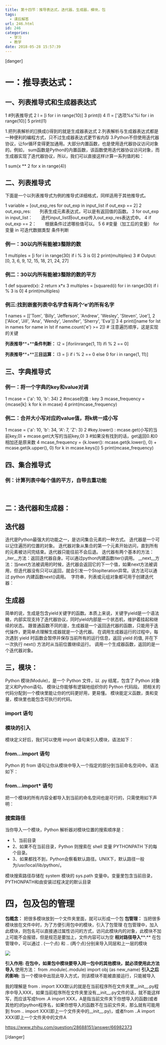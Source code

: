 ```yaml
---
title: 第十四节：推导表达式，迭代器，生成器，模块，包
tags:
  - 课后解答
url: 246.html
id: 246
categories:
  - 学习
  - 教学
date: 2018-05-28 15:57:39
---
```


\[danger\]

一：推导表达式：
========

一、列表推导式和生成器表达式
--------------

1 #列表推导式
2 l = \[i for i in range(10)\] 3 print(l) 4 l1 = \['选项%s'%i for i in range(10)\] 5 print(l1)

1.把列表解析的\[\]换成()得到的就是生成器表达式 2.列表解析与生成器表达式都是一种便利的编程方式，只不过生成器表达式更节省内存 3.Python不但使用迭代器协议，让for循环变得更加通用。大部分内置函数，也是使用迭代器协议访问对象的。例如， sum函数是Python的内置函数，该函数使用迭代器协议访问对象，而生成器实现了迭代器协议，所以，我们可以直接这样计算一系列值的和：

1 sum(x ** 2 for x in range(4))

二、列表推导式
-------

下面是一个以列表推导式为例的推导式详细格式，同样适用于其他推导式。

1 variable = \[out\_exp\_res for out_exp in input_list if out_exp == 2\] 2 out\_exp\_res:　　列表生成元素表达式，可以是有返回值的函数。 3   for out_exp in input\_list：　　迭代input\_list将out\_exp传入out\_exp_res表达式中。 4   if out_exp == 2：　　根据条件过滤哪些值可以。 5 
6 #变量（加工后的变量） for 变量 in 可迭代数据类型 条件判断

### 例一：30以内所有能被3整除的数

1 multiples = \[i for i in range(30) if i % 3 is 0\] 2 print(multiples) 3 # Output: \[0, 3, 6, 9, 12, 15, 18, 21, 24, 27\]

### 例二：30以内所有能被3整除的数的平方

1 def squared(x): 2     return x*x 3 multiples = \[squared(i) for i in range(30) if i % 3 is 0\] 4 print(multiples)

### 例三:找到嵌套列表中名字含有两个‘e’的所有名字

1 names = \[\['Tom', 'Billy', 'Jefferson', 'Andrew', 'Wesley', 'Steven', 'Joe'\], 2          \['Alice', 'Jill', 'Ana', 'Wendy', 'Jennifer', 'Sherry', 'Eva'\]\] 3 
4 print(\[name for lst in names for name in lst if name.count('e') >= 2\])  # 注意遍历顺序，这是实现的关键 

**列表推导****+****条件判断：** l2 = \[iforiinrange(1, 11) ifi % 2 == 0\]

**列表推导****+****三目运算：** l3 = \[i if i % 2 == 0 else 0 for i in range(1, 11)\]

三、字典推导式
-------

### 例一：将一个字典的key和value对调

1 mcase = {'a': 10, 'b': 34} 2 #mcase的值 : key
3 mcase_frequency = {mcase\[k\]: k for k in mcase} 4 print(mcase_frequency)

### 例二：合并大小写对应的value值，将k统一成小写

1 mcase = {'a': 10, 'b': 34, 'A': 7, 'Z': 3} 2 #key.lower() : mcase.get(小写的当前key,0) + mcase.get(大写的当前key,0)
3 #如果没有找到的话，get返回0.和0相加还是原来数
4 mcase_frequency = {k.lower(): mcase.get(k.lower(), 0) + mcase.get(k.upper(), 0) for k in mcase.keys()} 5 print(mcase_frequency)

四、集合推导式
-------

### 例：计算列表中每个值的平方，自带去重功能

     

二：迭代器和生成器：
----------

迭代器
---

迭代是Python最强大的功能之一，是访问集合元素的一种方式。 迭代器是一个可以记住遍历的位置的对象。 迭代器对象从集合的第一个元素开始访问，直到所有的元素被访问完结束。迭代器只能往前不会后退。 迭代器有两个基本的方法： \_iter\_\_方法：返回迭代器自身。可以通过python内建函数iter()调用。 \_\_next\_\_方法：当next方法被调用的时候，迭代器会返回它的下一个值，如果next方法被调用，但迭代器没有只可以返回，就会引发一个StopIteration异常。该方法可以通过 python 内建函数next()调用。  字符串，列表或元组对象都可用于创建迭代器：

生成器
---

简单的说，生成是包含yield关键字的函数。本质上来说，关键字yield是一个语法糖，内部实现支持了迭代器协议，同时yield内部是一个状态机，维护着挂起和继续的状态。 跟普通函数不同的是，生成器是一个返回迭代器的函数，只能用于迭代操作，更简单点理解生成器就是一个迭代器。 在调用生成器运行的过程中，每次遇到 yield 时函数会暂停并保存当前所有的运行信息，返回 yield 的值, 并在下一次执行 next() 方法时从当前位置继续运行。 调用一个生成器函数，返回的是一个迭代器对象。

三，模块：
-----

Python 模块(Module)，是一个 Python 文件，以 .py 结尾，包含了 Python 对象定义和Python语句。 模块让你能够有逻辑地组织你的 Python 代码段。 把相关的代码分配到一个模块里能让你的代码更好用，更易懂。 模块能定义函数，类和变量，模块里也能包含可执行的代码。  

### import 语句

### 模块的引入

模块定义好后，我们可以使用 import 语句来引入模块，语法如下：

### from…import 语句

Python 的 from 语句让你从模块中导入一个指定的部分到当前命名空间中。语法如下：

### from…import* 语句

把一个模块的所有内容全都导入到当前的命名空间也是可行的，只需使用如下声明：

### 搜索路径

当你导入一个模块，Python 解析器对模块位置的搜索顺序是：

*   1、当前目录
*   2、如果不在当前目录，Python 则搜索在 shell 变量 PYTHONPATH 下的每个目录。
*   3、如果都找不到，Python会察看默认路径。UNIX下，默认路径一般为/usr/local/lib/python/。

模块搜索路径存储在 system 模块的 sys.path 变量中。变量里包含当前目录，PYTHONPATH和由安装过程决定的默认目录

四，包及包的管理
========

**包概念：** 把很多模块放到一个文件夹里面，就可以形成一个包 **包管理：** 当把很多模块放在文件中时，为了方便引用包中的模块，引入了包管理 在包管理中，加入此模块，则包名可以直接通过属性访问的方式，访问此模块内的对象，此模块不加上可能不会报错，但是规范是要加上，文件内容可以为空 **相对路径导入****:** 在包管理中，可以通过 . (一个点) 和 .. (两个点)分别来导入同层和上一层的模块

![](https://blog.mviai.com/images/wp-content/uploads/2018/05/图片1.png)

**引入作用:** **在包中，如果包中模块要导入同一包中的其他模块，就必须使用此方法导入** 使用方法： from .module(..module) import obj (as new_name) **引入之后的影响:** 当一个模块中出现此导入方式，则该模块不能被直接运行，只能被导入  

我的理解是 from . import XXX默认的就是在当前程序所在文件夹里\_\_init\_\_.py程序中导入XXX，如果当前程序所在文件夹里没有\_\_init\_\_.py文件的话，就不能这样写，而应该写成from .A import XXX，A是指当前文件夹下你想导入的函数(或者其他的)的python程序名，如果你想导入的函数不在当前文件夹，那么就有可能用到 from .. import XXX(即上一个文件夹中的\_\_init\_\_.py)，或者from ..A import XXX(即上一个文件夹中的文件A

https://www.zhihu.com/question/28688151/answer/66982373

\[/danger\]
